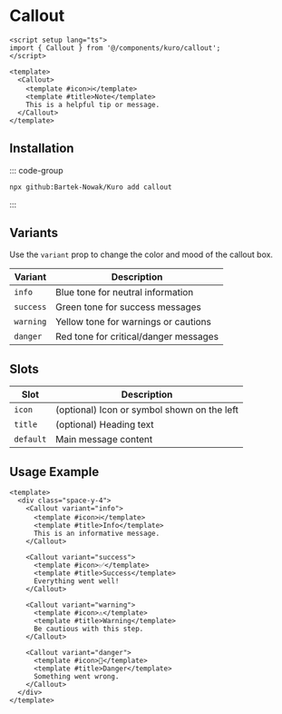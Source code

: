 # Callout

```vue
<script setup lang="ts">
import { Callout } from '@/components/kuro/callout';
</script>

<template>
  <Callout>
    <template #icon>ℹ️</template>
    <template #title>Note</template>
    This is a helpful tip or message.
  </Callout>
</template>
```
## Installation

::: code-group
```bash
npx github:Bartek-Nowak/Kuro add callout
```
:::

## Variants

Use the `variant` prop to change the color and mood of the callout box.

| Variant   | Description                            |
| --------- | -------------------------------------- |
| `info`    | Blue tone for neutral information      |
| `success` | Green tone for success messages        |
| `warning` | Yellow tone for warnings or cautions   |
| `danger`  | Red tone for critical/danger messages  |

## Slots

| Slot      | Description                                 |
| --------- | ------------------------------------------- |
| `icon`    | (optional) Icon or symbol shown on the left |
| `title`   | (optional) Heading text                     |
| `default` | Main message content                        |


## Usage Example

```vue
<template>
  <div class="space-y-4">
    <Callout variant="info">
      <template #icon>ℹ️</template>
      <template #title>Info</template>
      This is an informative message.
    </Callout>

    <Callout variant="success">
      <template #icon>✅</template>
      <template #title>Success</template>
      Everything went well!
    </Callout>

    <Callout variant="warning">
      <template #icon>⚠️</template>
      <template #title>Warning</template>
      Be cautious with this step.
    </Callout>

    <Callout variant="danger">
      <template #icon>🛑</template>
      <template #title>Danger</template>
      Something went wrong.
    </Callout>
  </div>
</template>
```